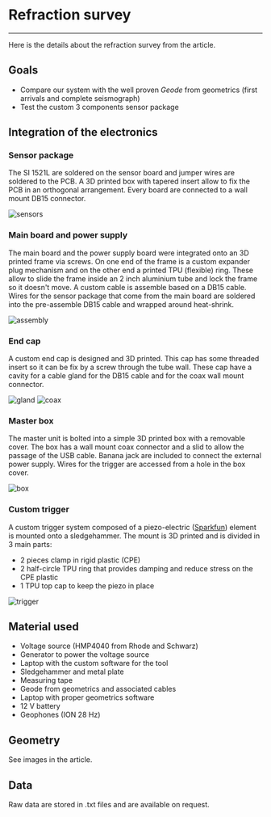 # Refraction survey

---

Here is the details about the refraction survey from the article.



## Goals

- Compare our system with the well proven *Geode* from geometrics (first arrivals and complete seismograph)
- Test the custom 3 components sensor package

## Integration of the electronics

### Sensor package

The SI 1521L are soldered on the sensor board and jumper wires are soldered to the PCB. A 3D printed box with tapered insert allow to fix the PCB in an orthogonal arrangement. Every board are connected to a wall mount DB15 connector.

![sensors](https://github.com/armercier/Open-seismic-electrical-design/blob/main/media/sensor_package.jpg)

### Main board and power supply

The main board and the power supply board were integrated onto an 3D printed frame via screws. On one end of the frame is a custom expander plug mechanism and on the other end a printed TPU (flexible) ring. These allow to slide the frame inside an 2 inch aluminium tube and lock the frame so it doesn't move. A custom cable is assemble based on a DB15 cable. Wires for the sensor package that come from the main board are soldered into the pre-assemble DB15 cable and wrapped around heat-shrink.


![assembly](https://github.com/armercier/Open-seismic-electrical-design/blob/main/media/assembly_board.jpg)

### End cap

A custom end cap is designed and 3D printed. This cap has some threaded insert so it can be fix by a screw through the tube wall. These cap have a cavity for a cable gland for the DB15 cable and for the coax wall mount connector.

![gland](https://github.com/armercier/Open-seismic-electrical-design/blob/main/media/cable_gland.png)
![coax](https://github.com/armercier/Open-seismic-electrical-design/blob/main/media/cable_gland_coax.png)

### Master box

The master unit is bolted into a simple 3D printed box with a removable cover. The box has a wall mount coax connector and a slid to allow the passage of the USB cable. Banana jack are included to connect the external power supply. Wires for the trigger are accessed from a hole in the box cover.

![box](https://github.com/armercier/Open-seismic-electrical-design/blob/main/media/master_box.png)

### Custom trigger

A custom trigger system composed of a piezo-electric ([Sparkfun](https://www.sparkfun.com/products/10293)) element is mounted onto a sledgehammer. The mount is 3D printed and is divided in 3 main parts:

- 2 pieces clamp in rigid plastic (CPE)
- 2 half-circle TPU ring that provides damping and reduce stress on the CPE plastic
- 1 TPU top cap to keep the piezo in place

![trigger](https://github.com/armercier/Open-seismic-electrical-design/blob/main/media/trigger.jpg)

## Material used

- Voltage source (HMP4040 from Rhode and Schwarz)
- Generator to power the voltage source
- Laptop with the custom software for the tool
- Sledgehammer and metal plate
- Measuring tape
- Geode from geometrics and associated cables
- Laptop with proper geometrics software
- 12 V battery
- Geophones (ION 28 Hz)



## Geometry

See images in the article.

## Data

Raw data are stored in .txt files and are available on request.
